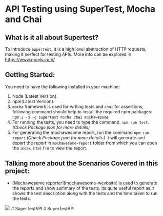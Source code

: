 # API Testing using SuperTest, Mocha and Chai

## What is it all about Supertest?

To introduce `SuperTest`, it is a high level abstraction of HTTP requests, making it perfect for testing APIs. More info can be explored in https://www.npmjs.com/  

## Getting Started:

You need to have the following installed in your machine:

1. Node (Latest Version).
2. npm(Latest Version).
3. `mocha` framework is used for writing tests and `chai` for assertions, following command should help to install the required npm packages:
   `npm i -D -g supertest mocha chai mochawesome`
4. For running the tests, you need to type the command: `npm run test`. _(Check Package.json for more details)_
5. For generating the mochawesome report, run the command `npm run report` _(Check Package.json for more details.)_ It will generate and export the report in `mochawesome-report` folder from which you can open the `index.html` file to view the report.

## Talking more about the Scenarios Covered in this project:

- [Mochawesome reporter][mochawesome-wevbsite] is used to generate the reports and show summary of the tests. Its quite useful report as it shows the test description along with the tests and the time taken to run the tests.

<img src="assets/mochawesome-report.png"/>
# SuperTestAPI
# SuperTestAPI
